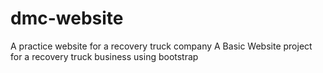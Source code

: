 # dmc-website
A practice website for a recovery truck company
A Basic Website project for a recovery truck business using bootstrap
